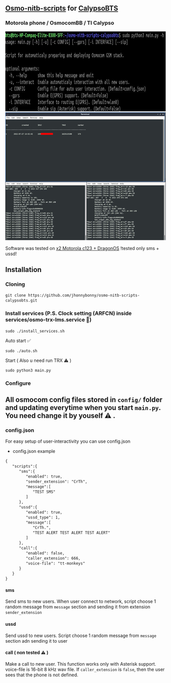 ## [Osmo-nitb-scripts](https://github.com/godfuzz3r/osmo-nitb-scripts) for [CalypsoBTS](https://osmocom.org/projects/baseband/wiki/CalypsoBTS)
### Motorola phone / OsmocomBB / TI Calypso



<img src="https://raw.githubusercontent.com/jhonnybonny/osmo-nitb-scripts-calypsobts/main/doc/img/TERM.jpg" width="650" height="250">

<img src="https://raw.githubusercontent.com/jhonnybonny/osmo-nitb-scripts-calypsobts/main/doc/img/IMG.jpg" width="650" height="400">

Software was tested on [x2 Motorola c123 + DragonOS](https://cemaxecuter.com/) !tested only sms + ussd!

## Installation

### Cloning
```
git clone https://github.com/jhonnybonny/osmo-nitb-scripts-calypsobts.git
```
### Install services (P.S. Clock setting (ARFCN) inside services/osmo-trx-lms.service 🤪)
```
sudo ./install_services.sh
```
Auto start ✅
```
sudo ./auto.sh
```
Start ( Also u need run TRX ⚠️ )
```
sudo python3 main.py
```


### Configure
## All osmocom config files stored in `config/` folder and updating everytime when you start `main.py`. You need change it by youself ⚠️ .
### config.json
For easy setup of user-interactivity you can use config.json
- config.json example
```
{
   "scripts":{
      "sms":{
         "enabled": true,
         "sender_extension": "CrTh",
         "message":[
            "TEST SMS"
         ]
      },
      "ussd":{
         "enabled": true,
         "ussd_type": 1,
         "message":[
            "CrTh.",
            "TEST ALERT TEST ALERT TEST ALERT"
         ]
      },
      "call":{
         "enabled": false,
         "caller_extension": 666,
         "voice-file": "tt-monkeys"
      }
   }
}
```
#### sms
Send sms to new users. When user connect to network, script choose 1 random message from ```message``` section and sending it from extension ```sender_extension```

#### ussd
Send ussd to new users. Script choose 1 random message from ```message``` section adn sending it to user

#### call ( non tested ⚠️ )
Make a call to new user. This function works only with Asterisk support. voice-file is 16-bit 8 kHz wav file. If ```caller_extension``` is ```false```, then the user sees that the phone is not defined.

